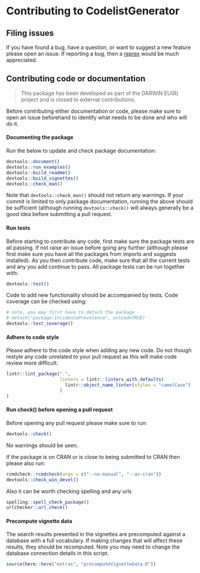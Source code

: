 # Contributing to CodelistGenerator

## Filing issues
If you have found a bug, have a question, or want to suggest a new feature please open an issue. If reporting a bug, then a [reprex](https://reprex.tidyverse.org/) would be much appreciated. 

## Contributing code or documentation

> This package has been developed as part of the DARWIN EU(R) project and is closed to external contributions.

Before contributing either documentation or code, please make sure to open an issue beforehand to identify what needs to be done and who will do it.

####  Documenting the package
Run the below to update and check package documentation:
``` r
devtools::document() 
devtools::run_examples()
devtools::build_readme()
devtools::build_vignettes()
devtools::check_man()
```

Note that `devtools::check_man()` should not return any warnings. If your commit is limited to only package documentation, running the above should be sufficient (although running `devtools::check()` will always generally be a good idea before submitting a pull request.

####  Run tests
Before starting to contribute any code, first make sure the package tests are all passing. If not raise an issue before going any further (although please first make sure you have all the packages from imports and suggests installed). As you then contribute code, make sure that all the current tests and any you add continue to pass. All package tests can be run together with:
``` r
devtools::test()
```

Code to add new functionality should be accompanied by tests. Code coverage can be checked using: 
``` r
# note, you may first have to detach the package
# detach("package:IncidencePrevalence", unload=TRUE)
devtools::test_coverage()
```

####  Adhere to code style
Please adhere to the code style when adding any new code. Do not though restyle any code unrelated to your pull request as this will make code review more difficult.  

``` r
lintr::lint_package(".",
                    linters = lintr::linters_with_defaults(
                      lintr::object_name_linter(styles = "camelCase")
                    )
)
```

####  Run check() before opening a pull request
Before opening any pull request please make sure to run: 
``` r
devtools::check() 
```
No warnings should be seen. 

If the package is on CRAN or is close to being submitted to CRAN then please also run:
``` r
rcmdcheck::rcmdcheck(args = c("--no-manual", "--as-cran"))
devtools::check_win_devel()
```
Also it can be worth checking spelling and any urls
``` r
spelling::spell_check_package()
urlchecker::url_check()
```

#### Precompute vignette data
The search results presented in the vignettes are precomputed against a database with a full vocabulary. If making changes that will affect these results, they should be recomputed. Note you may need to change the database connection details in this script.
``` r
source(here::here("extras", "precomputeVignetteData.R"))
```


